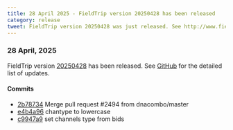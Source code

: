 ```yaml
---
title: 28 April 2025 - FieldTrip version 20250428 has been released
category: release
tweet: FieldTrip version 20250428 was just released. See http://www.fieldtriptoolbox.org/#28-april-2025
---
```


### 28 April, 2025

FieldTrip version [20250428](http://github.com/fieldtrip/fieldtrip/releases/tag/20250428) has been released.
See [GitHub](https://github.com/fieldtrip/fieldtrip/compare/20250423...20250428) for the detailed list of updates.

#### Commits

- [2b78734](http://github.com/fieldtrip/fieldtrip/commit/2b78734) Merge pull request #2494 from dnacombo/master
- [e4b4a96](http://github.com/fieldtrip/fieldtrip/commit/e4b4a96) chantype to lowercase
- [c9947a9](http://github.com/fieldtrip/fieldtrip/commit/c9947a9) set channels type from bids
